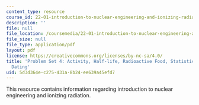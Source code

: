 ```yaml
---
content_type: resource
course_id: 22-01-introduction-to-nuclear-engineering-and-ionizing-radiation-fall-2015
description: ''
file: null
file_location: /coursemedia/22-01-introduction-to-nuclear-engineering-and-ionizing-radiation-fall-2015/5d3d364ec275431a8b24ee639a45efd7_MIT22_01F15_ps4.pdf
file_size: null
file_type: application/pdf
layout: pdf
license: https://creativecommons.org/licenses/by-nc-sa/4.0/
title: 'Problem Set 4: Activity, Half-life, Radioactive Food, Statistics, and Radioactive
  Dating'
uid: 5d3d364e-c275-431a-8b24-ee639a45efd7
---
```

This resource contains information regarding introduction to nuclear engineering and ionizing radiation.